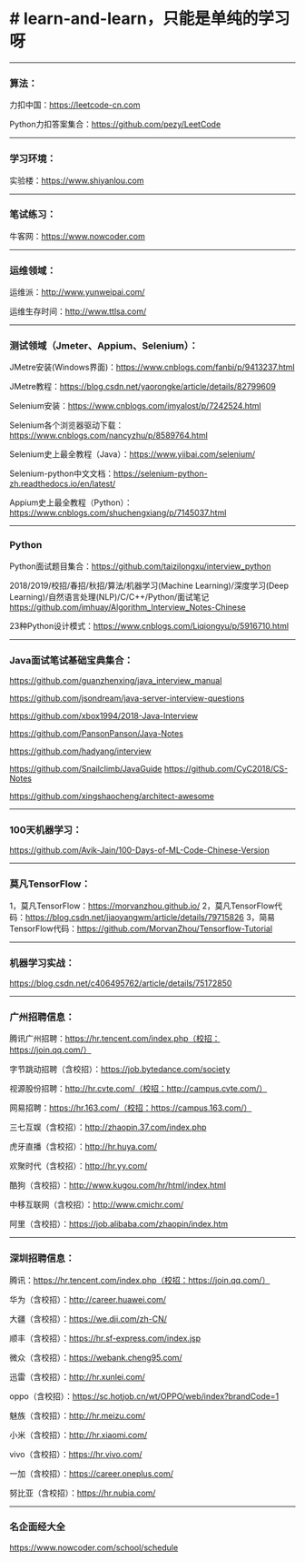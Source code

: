 # # learn-and-learn，只能是单纯的学习呀

------
### 算法：

力扣中国：https://leetcode-cn.com

Python力扣答案集合：https://github.com/pezy/LeetCode

------

### 学习环境：

实验楼：https://www.shiyanlou.com

------

### 笔试练习：

牛客网：https://www.nowcoder.com

------

### 运维领域：

运维派：http://www.yunweipai.com/

运维生存时间：http://www.ttlsa.com/

------

### 测试领域（Jmeter、Appium、Selenium）：

JMetre安装(Windows界面)：https://www.cnblogs.com/fanbi/p/9413237.html

JMetre教程：https://blog.csdn.net/yaorongke/article/details/82799609

Selenium安装：https://www.cnblogs.com/imyalost/p/7242524.html

Selenium各个浏览器驱动下载：https://www.cnblogs.com/nancyzhu/p/8589764.html

Selenium史上最全教程（Java）：https://www.yiibai.com/selenium/

Selenium-python中文文档：https://selenium-python-zh.readthedocs.io/en/latest/

Appium史上最全教程（Python）：https://www.cnblogs.com/shuchengxiang/p/7145037.html

------

### Python

Python面试题目集合：https://github.com/taizilongxu/interview_python

2018/2019/校招/春招/秋招/算法/机器学习(Machine Learning)/深度学习(Deep Learning)/自然语言处理(NLP)/C/C++/Python/面试笔记
https://github.com/imhuay/Algorithm_Interview_Notes-Chinese

23种Python设计模式：https://www.cnblogs.com/Liqiongyu/p/5916710.html

------

### Java面试笔试基础宝典集合：

<i class="icon-share"></i> https://github.com/guanzhenxing/java_interview_manual

<i class="icon-share"></i> https://github.com/jsondream/java-server-interview-questions

<i class="icon-share"></i> https://github.com/xbox1994/2018-Java-Interview

<i class="icon-share"></i> https://github.com/PansonPanson/Java-Notes

<i class="icon-share"></i> https://github.com/hadyang/interview

<i class="icon-share"></i> https://github.com/Snailclimb/JavaGuide
<i class="icon-share"></i> https://github.com/CyC2018/CS-Notes

<i class="icon-share"></i> https://github.com/xingshaocheng/architect-awesome

------

### 100天机器学习：

https://github.com/Avik-Jain/100-Days-of-ML-Code-Chinese-Version

------
### 莫凡TensorFlow：

1，莫凡TensorFlow：https://morvanzhou.github.io/
2，莫凡TensorFlow代码：https://blog.csdn.net/jiaoyangwm/article/details/79715826
3，简易TensorFlow代码：https://github.com/MorvanZhou/Tensorflow-Tutorial

-------

### 机器学习实战：
https://blog.csdn.net/c406495762/article/details/75172850


_______

### 广州招聘信息：

腾讯广州招聘：https://hr.tencent.com/index.php（校招：https://join.qq.com/）

字节跳动招聘（含校招）：https://job.bytedance.com/society

视源股份招聘：http://hr.cvte.com/（校招：http://campus.cvte.com/）

网易招聘：https://hr.163.com/（校招：https://campus.163.com/）

三七互娱（含校招）：http://zhaopin.37.com/index.php

虎牙直播（含校招）：http://hr.huya.com/

欢聚时代（含校招）：http://hr.yy.com/

酷狗（含校招）：http://www.kugou.com/hr/html/index.html

中移互联网（含校招）：http://www.cmichr.com/

阿里（含校招）：https://job.alibaba.com/zhaopin/index.htm

-------

### 深圳招聘信息：

腾讯：https://hr.tencent.com/index.php（校招：https://join.qq.com/）

华为（含校招）：http://career.huawei.com/

大疆（含校招）：https://we.dji.com/zh-CN/

顺丰（含校招）：https://hr.sf-express.com/index.jsp

微众（含校招）：https://webank.cheng95.com/

迅雷（含校招）：http://hr.xunlei.com/

oppo（含校招）：https://sc.hotjob.cn/wt/OPPO/web/index?brandCode=1

魅族（含校招）：http://hr.meizu.com/

小米（含校招）：http://hr.xiaomi.com/

vivo（含校招）：https://hr.vivo.com/

一加（含校招）：https://career.oneplus.com/

努比亚（含校招）：https://hr.nubia.com/

--------

### 名企面经大全

https://www.nowcoder.com/school/schedule
